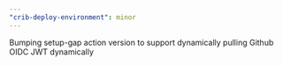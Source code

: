 ```yaml
---
"crib-deploy-environment": minor
---
```


Bumping setup-gap action version to support dynamically pulling Github OIDC JWT
dynamically
